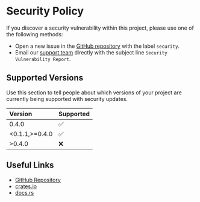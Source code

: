 # Security Policy

If you discover a security vulnerability within this project, please use one of the following methods:

- Open a new issue in the [GitHub repository](https://github.com/FL03/acme/issues) with the label `security`.
- Email our [support team](mailto:support@scsys.io) directly with the subject line `Security Vulnerability Report`.

## Supported Versions

Use this section to tell people about which versions of your project are
currently being supported with security updates.

| Version         | Supported          |
|:----------------|:-------------------|
| 0.4.0           | :white_check_mark: |
| <0.1.1,>=0.4.0  | :white_check_mark: |
| >0.4.0          | :x:                |

## Useful Links

- [GitHub Repository](https://github.com/FL03/acme)
- [crates.io](https://crates.io/crates/acme)
- [docs.rs](https://docs.rs/acme)